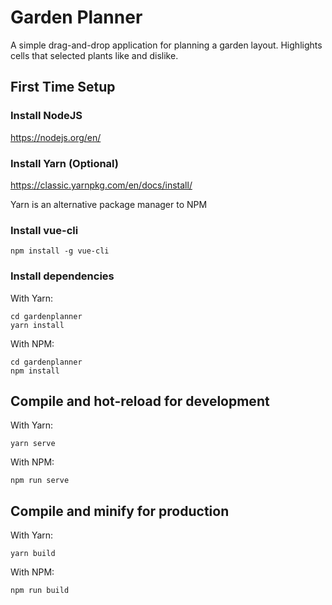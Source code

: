# Garden Planner

A simple drag-and-drop application for planning a garden layout. Highlights cells that selected plants like and dislike.

## First Time Setup

### Install NodeJS

https://nodejs.org/en/

### Install Yarn (Optional)

https://classic.yarnpkg.com/en/docs/install/

Yarn is an alternative package manager to NPM

### Install vue-cli

```
npm install -g vue-cli
```

### Install dependencies

With Yarn:

```
cd gardenplanner
yarn install
```

With NPM:

```
cd gardenplanner
npm install
```

## Compile and hot-reload for development

With Yarn:

```
yarn serve
```

With NPM:

```
npm run serve
```

## Compile and minify for production

With Yarn:

```
yarn build
```

With NPM:

```
npm run build
```
